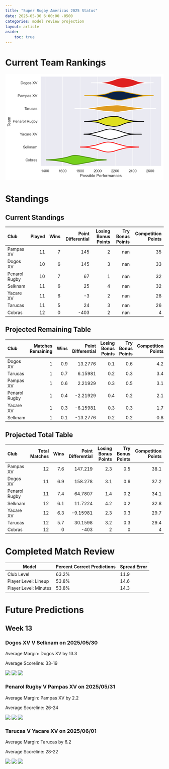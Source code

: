 ```yaml
---  
title: "Super Rugby Americas 2025 Status"  
date: 2025-05-30 6:00:00 -0500  
categories: model review projection  
layout: article  
aside:  
    toc: true  
---
```

# Current Team Rankings


![Club Rankings](plots/rankings_Super_Rugby_Americas_2025.png)
# Standings

## Current Standings


| Club          |   Played |   Wins |   Point Differential |   Losing Bonus Points |   Try Bonus Points |   Competition Points |
|:--------------|---------:|-------:|---------------------:|----------------------:|-------------------:|---------------------:|
| Pampas XV     |       11 |      7 |                  145 |                     2 |                nan |                   35 |
| Dogos XV      |       10 |      6 |                  145 |                     3 |                nan |                   33 |
| Penarol Rugby |       10 |      7 |                   67 |                     1 |                nan |                   32 |
| Selknam       |       11 |      6 |                   25 |                     4 |                nan |                   32 |
| Yacare XV     |       11 |      6 |                   -3 |                     2 |                nan |                   28 |
| Tarucas       |       11 |      5 |                   24 |                     3 |                nan |                   26 |
| Cobras        |       12 |      0 |                 -403 |                     2 |                nan |                    4 |



## Projected Remaining Table


| Club          |   Matches Remaining |   Wins |   Point Differential |   Losing Bonus Points |   Try Bonus Points |   Competition Points |
|:--------------|--------------------:|-------:|---------------------:|----------------------:|-------------------:|---------------------:|
| Dogos XV      |                   1 |    0.9 |             13.2776  |                   0.1 |                0.6 |                  4.2 |
| Tarucas       |                   1 |    0.7 |              6.15981 |                   0.2 |                0.3 |                  3.4 |
| Pampas XV     |                   1 |    0.6 |              2.21929 |                   0.3 |                0.5 |                  3.1 |
| Penarol Rugby |                   1 |    0.4 |             -2.21929 |                   0.4 |                0.2 |                  2.1 |
| Yacare XV     |                   1 |    0.3 |             -6.15981 |                   0.3 |                0.3 |                  1.7 |
| Selknam       |                   1 |    0.1 |            -13.2776  |                   0.2 |                0.2 |                  0.8 |



## Projected Total Table


| Club          |   Total Matches |   Wins |   Point Differential |   Losing Bonus Points |   Try Bonus Points |   Competition Points |
|:--------------|----------------:|-------:|---------------------:|----------------------:|-------------------:|---------------------:|
| Pampas XV     |              12 |    7.6 |            147.219   |                   2.3 |                0.5 |                 38.1 |
| Dogos XV      |              11 |    6.9 |            158.278   |                   3.1 |                0.6 |                 37.2 |
| Penarol Rugby |              11 |    7.4 |             64.7807  |                   1.4 |                0.2 |                 34.1 |
| Selknam       |              12 |    6.1 |             11.7224  |                   4.2 |                0.2 |                 32.8 |
| Yacare XV     |              12 |    6.3 |             -9.15981 |                   2.3 |                0.3 |                 29.7 |
| Tarucas       |              12 |    5.7 |             30.1598  |                   3.2 |                0.3 |                 29.4 |
| Cobras        |              12 |    0   |           -403       |                   2   |                0   |                  4   |



# Completed Match Review


| Model | Percent Correct Predictions | Spread Error |
| ------ | ------ | ------ |
| Club Level | 63.2% | 11.9 |
| Player Level: Lineup | 53.8% | 14.6 |
| Player Level: Minutes | 53.8% | 14.3 |


# Future Predictions

## Week 13

### Dogos XV V Selknam on 2025/05/30


Average Margin: Dogos XV by 13.3

Average Scoreline: 33-19

<p float="left">
<img src="plots/performances_2025-05-30-DogosXV_V_Selknam.png" width="32%" />
<img src="plots/resultbar_2025-05-30-DogosXV_V_Selknam.png" width="32%" />
<img src="plots/spreads_2025-05-30-DogosXV_V_Selknam.png" width="32%" />
</p>

### Penarol Rugby V Pampas XV on 2025/05/31


Average Margin: Pampas XV by 2.2

Average Scoreline: 26-24

<p float="left">
<img src="plots/performances_2025-05-31-PenarolRugby_V_PampasXV.png" width="32%" />
<img src="plots/resultbar_2025-05-31-PenarolRugby_V_PampasXV.png" width="32%" />
<img src="plots/spreads_2025-05-31-PenarolRugby_V_PampasXV.png" width="32%" />
</p>

### Tarucas V Yacare XV on 2025/06/01


Average Margin: Tarucas by 6.2

Average Scoreline: 28-22

<p float="left">
<img src="plots/performances_2025-06-01-Tarucas_V_YacareXV.png" width="32%" />
<img src="plots/resultbar_2025-06-01-Tarucas_V_YacareXV.png" width="32%" />
<img src="plots/spreads_2025-06-01-Tarucas_V_YacareXV.png" width="32%" />
</p>
